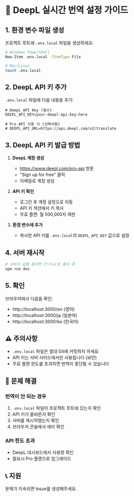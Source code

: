 # 🚀 DeepL 실시간 번역 설정 가이드

## 1. 환경 변수 파일 생성

프로젝트 루트에 `.env.local` 파일을 생성하세요:

```bash
# Windows PowerShell
New-Item .env.local -ItemType File

# Mac/Linux
touch .env.local
```

## 2. DeepL API 키 추가

`.env.local` 파일에 다음 내용을 추가:

```env
# DeepL API Key (필수)
DEEPL_API_KEY=your-deepl-api-key-here

# Pro API 사용 시 (선택사항)
# DEEPL_API_URL=https://api.deepl.com/v2/translate
```

## 3. DeepL API 키 발급 방법

1. **DeepL 계정 생성**
   - https://www.deepl.com/pro-api 방문
   - "Sign up for free" 클릭
   - 이메일로 계정 생성

2. **API 키 확인**
   - 로그인 후 계정 설정으로 이동
   - API 키 섹션에서 키 복사
   - 무료 플랜: 월 500,000자 제한

3. **환경 변수에 추가**
   - 복사한 API 키를 `.env.local`의 `DEEPL_API_KEY` 값으로 설정

## 4. 서버 재시작

```bash
# 서버가 실행 중이면 Ctrl+C로 중지 후
npm run dev
```

## 5. 확인

브라우저에서 다음을 확인:
- http://localhost:3000/en (영어)
- http://localhost:3000/ja (일본어)
- http://localhost:3000/ko (한국어)

## ⚠️ 주의사항

- `.env.local` 파일은 절대 Git에 커밋하지 마세요
- API 키는 서버 사이드에서만 사용됩니다 (보안)
- 무료 플랜 한도를 초과하면 번역이 중단될 수 있습니다

## 🔧 문제 해결

### 번역이 안 되는 경우
1. `.env.local` 파일이 프로젝트 루트에 있는지 확인
2. API 키가 올바른지 확인
3. 서버를 재시작했는지 확인
4. 브라우저 콘솔에서 에러 확인

### API 한도 초과
- DeepL 대시보드에서 사용량 확인
- 필요시 Pro 플랜으로 업그레이드

## 📞 지원

문제가 지속되면 Issue를 생성해주세요.
